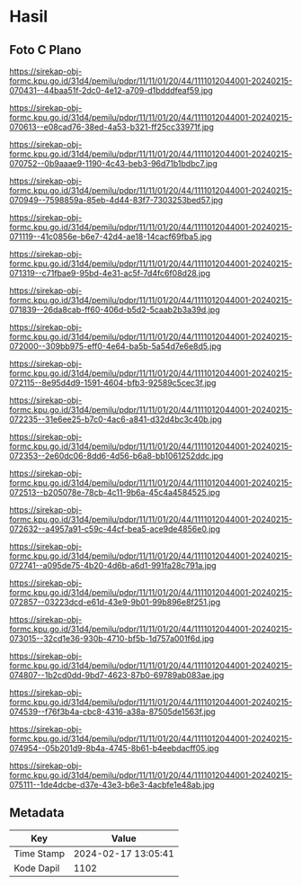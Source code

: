# Hasil

## Foto C Plano

https://sirekap-obj-formc.kpu.go.id/31d4/pemilu/pdpr/11/11/01/20/44/1111012044001-20240215-070431--44baa51f-2dc0-4e12-a709-d1bdddfeaf59.jpg

https://sirekap-obj-formc.kpu.go.id/31d4/pemilu/pdpr/11/11/01/20/44/1111012044001-20240215-070613--e08cad76-38ed-4a53-b321-ff25cc33971f.jpg

https://sirekap-obj-formc.kpu.go.id/31d4/pemilu/pdpr/11/11/01/20/44/1111012044001-20240215-070752--0b9aaae9-1190-4c43-beb3-96d71b1bdbc7.jpg

https://sirekap-obj-formc.kpu.go.id/31d4/pemilu/pdpr/11/11/01/20/44/1111012044001-20240215-070949--7598859a-85eb-4d44-83f7-7303253bed57.jpg

https://sirekap-obj-formc.kpu.go.id/31d4/pemilu/pdpr/11/11/01/20/44/1111012044001-20240215-071119--41c0856e-b6e7-42d4-ae18-14cacf69fba5.jpg

https://sirekap-obj-formc.kpu.go.id/31d4/pemilu/pdpr/11/11/01/20/44/1111012044001-20240215-071319--c71fbae9-95bd-4e31-ac5f-7d4fc6f08d28.jpg

https://sirekap-obj-formc.kpu.go.id/31d4/pemilu/pdpr/11/11/01/20/44/1111012044001-20240215-071839--26da8cab-ff60-406d-b5d2-5caab2b3a39d.jpg

https://sirekap-obj-formc.kpu.go.id/31d4/pemilu/pdpr/11/11/01/20/44/1111012044001-20240215-072000--309bb975-eff0-4e64-ba5b-5a54d7e6e8d5.jpg

https://sirekap-obj-formc.kpu.go.id/31d4/pemilu/pdpr/11/11/01/20/44/1111012044001-20240215-072115--8e95d4d9-1591-4604-bfb3-92589c5cec3f.jpg

https://sirekap-obj-formc.kpu.go.id/31d4/pemilu/pdpr/11/11/01/20/44/1111012044001-20240215-072235--31e6ee25-b7c0-4ac6-a841-d32d4bc3c40b.jpg

https://sirekap-obj-formc.kpu.go.id/31d4/pemilu/pdpr/11/11/01/20/44/1111012044001-20240215-072353--2e60dc06-8dd6-4d56-b6a8-bb1061252ddc.jpg

https://sirekap-obj-formc.kpu.go.id/31d4/pemilu/pdpr/11/11/01/20/44/1111012044001-20240215-072513--b205078e-78cb-4c11-9b6a-45c4a4584525.jpg

https://sirekap-obj-formc.kpu.go.id/31d4/pemilu/pdpr/11/11/01/20/44/1111012044001-20240215-072632--a4957a91-c59c-44cf-bea5-ace9de4856e0.jpg

https://sirekap-obj-formc.kpu.go.id/31d4/pemilu/pdpr/11/11/01/20/44/1111012044001-20240215-072741--a095de75-4b20-4d6b-a6d1-991fa28c791a.jpg

https://sirekap-obj-formc.kpu.go.id/31d4/pemilu/pdpr/11/11/01/20/44/1111012044001-20240215-072857--03223dcd-e61d-43e9-9b01-99b896e8f251.jpg

https://sirekap-obj-formc.kpu.go.id/31d4/pemilu/pdpr/11/11/01/20/44/1111012044001-20240215-073015--32cd1e36-930b-4710-bf5b-1d757a001f6d.jpg

https://sirekap-obj-formc.kpu.go.id/31d4/pemilu/pdpr/11/11/01/20/44/1111012044001-20240215-074807--1b2cd0dd-9bd7-4623-87b0-69789ab083ae.jpg

https://sirekap-obj-formc.kpu.go.id/31d4/pemilu/pdpr/11/11/01/20/44/1111012044001-20240215-074539--f76f3b4a-cbc8-4316-a38a-87505de1563f.jpg

https://sirekap-obj-formc.kpu.go.id/31d4/pemilu/pdpr/11/11/01/20/44/1111012044001-20240215-074954--05b201d9-8b4a-4745-8b61-b4eebdacff05.jpg

https://sirekap-obj-formc.kpu.go.id/31d4/pemilu/pdpr/11/11/01/20/44/1111012044001-20240215-075111--1de4dcbe-d37e-43e3-b6e3-4acbfe1e48ab.jpg


## Metadata

| Key        | Value               |
| ---------- | ------------------- |
| Time Stamp | 2024-02-17 13:05:41 |
| Kode Dapil | 1102                |



